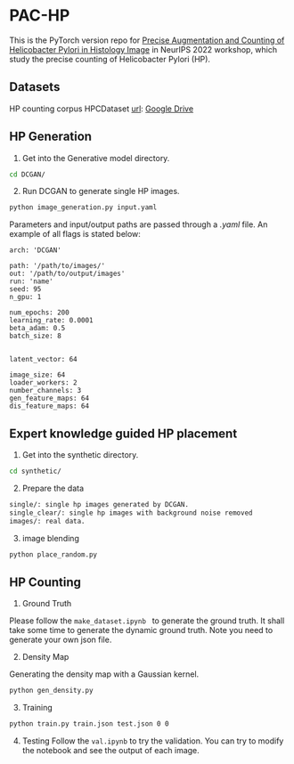 # PAC-HP

This is the PyTorch version repo for [Precise Augmentation and Counting of Helicobacter Pylori in Histology Image](https://cyxhello.github.io/HPCDataset/) in NeurIPS 2022 workshop, which study the precise counting of Helicobacter Pylori (HP).

## Datasets
HP counting corpus HPCDataset [url](https://cyxhello.github.io/HPCDataset/): [Google Drive](https://drive.google.com/drive/folders/1f6cNEdAlltVXENQtn7DAaDrVOBW2xvrQ?usp=sharing)

## HP Generation

1. Get into the Generative model directory.
```bash
cd DCGAN/
```

2. Run DCGAN to generate single HP images.
```bash
python image_generation.py input.yaml
```

Parameters and input/output paths are passed through a _.yaml_ file. An example of all flags is stated below:

```
arch: 'DCGAN'

path: '/path/to/images/'
out: '/path/to/output/images'
run: 'name'
seed: 95
n_gpu: 1

num_epochs: 200
learning_rate: 0.0001
beta_adam: 0.5
batch_size: 8


latent_vector: 64

image_size: 64
loader_workers: 2
number_channels: 3
gen_feature_maps: 64
dis_feature_maps: 64
```

## Expert knowledge guided HP placement

1. Get into the synthetic directory.
```bash
cd synthetic/
```

2. Prepare the data
```bash
single/: single hp images generated by DCGAN.
single_clear/: single hp images with background noise removed
images/: real data.
```

3. image blending
```bash
python place_random.py
```

## HP Counting

1. Ground Truth

Please follow the `make_dataset.ipynb ` to generate the ground truth. It shall take some time to generate the dynamic ground truth. Note you need to generate your own json file.

2. Density Map

Generating the density map with a Gaussian kernel.

```bash
python gen_density.py
```

3. Training

```bash
python train.py train.json test.json 0 0
```

4. Testing
Follow the `val.ipynb` to try the validation. You can try to modify the notebook and see the output of each image.


